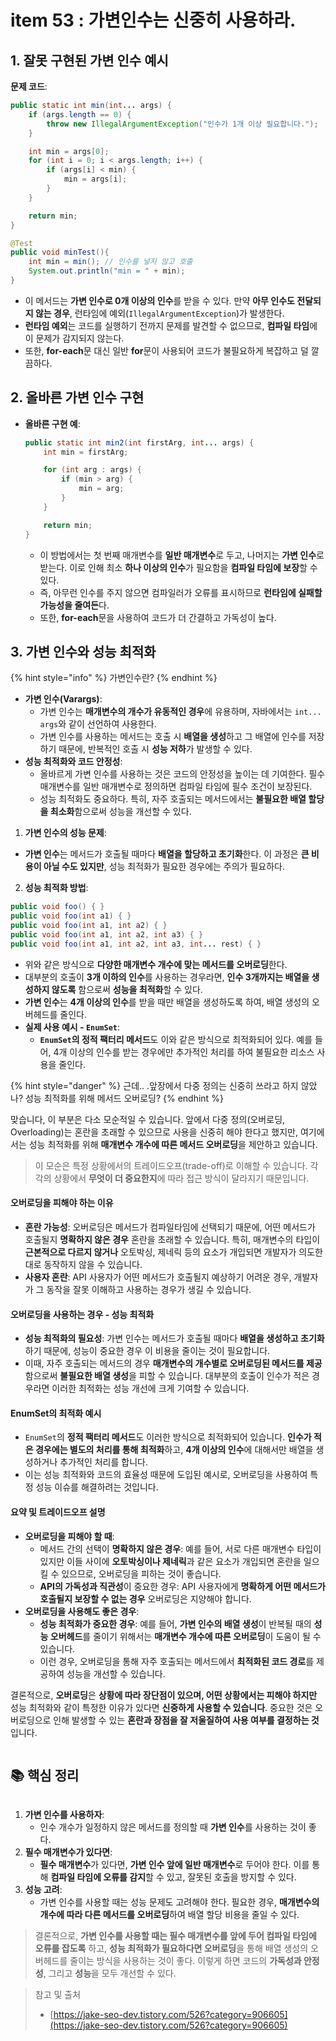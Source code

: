 # item 53 : 가변인수는 신중히 사용하라.

## 1. 잘못 구현된 가변 인수 예시

**문제 코드**:

```java
public static int min(int... args) {
    if (args.length == 0) {
        throw new IllegalArgumentException("인수가 1개 이상 필요합니다.");
    }

    int min = args[0];
    for (int i = 0; i < args.length; i++) {
        if (args[i] < min) {
            min = args[i];
        }
    }

    return min;
}

@Test
public void minTest(){
    int min = min(); // 인수를 넣지 않고 호출
    System.out.println("min = " + min);
}
```

* 이 메서드는 **가변 인수로 0개 이상의 인수**를 받을 수 있다. 만약 **아무 인수도 전달되지 않는 경우**, 런타임에 예외(`IllegalArgumentException`)가 발생한다.
* **런타임 예외**는 코드를 실행하기 전까지 문제를 발견할 수 없으므로, **컴파일 타임**에 이 문제가 감지되지 않는다.
* 또한, **for-each**문 대신 일반 **for**문이 사용되어 코드가 불필요하게 복잡하고 덜 깔끔하다.

## 2. 올바른 가변 인수 구현

*   **올바른 구현 예**:

    ```java
    public static int min2(int firstArg, int... args) {
        int min = firstArg;

        for (int arg : args) {
            if (min > arg) {
                min = arg;
            }
        }

        return min;
    }
    ```

    * 이 방법에서는 첫 번째 매개변수를 **일반 매개변수**로 두고, 나머지는 **가변 인수**로 받는다. 이로 인해 최소 **하나 이상의 인수**가 필요함을 **컴파일 타임에 보장**할 수 있다.
    * 즉, 아무런 인수를 주지 않으면 컴파일러가 오류를 표시하므로 **런타임에 실패할 가능성을 줄여든**다.
    * 또한, **for-each**문을 사용하여 코드가 더 간결하고 가독성이 높다.

## 3. 가변 인수와 성능 최적화

{% hint style="info" %}
가변인수란?&#x20;
{% endhint %}

* **가변 인수(Varargs)**:
  * 가변 인수는 **매개변수의 개수가 유동적인 경우**에 유용하며, 자바에서는 `int... args`와 같이 선언하여 사용한다.
  * 가변 인수를 사용하는 메서드는 호출 시 **배열을 생성**하고 그 배열에 인수를 저장하기 때문에, 반복적인 호출 시 **성능 저하**가 발생할 수 있다.
* **성능 최적화와 코드 안정성**:
  * 올바르게 가변 인수를 사용하는 것은 코드의 안정성을 높이는 데 기여한다. 필수 매개변수를 일반 매개변수로 정의하면 컴파일 타임에 필수 조건이 보장된다.
  * 성능 최적화도 중요하다. 특히, 자주 호출되는 메서드에서는 **불필요한 배열 할당을 최소화**함으로써 성능을 개선할 수 있다.

1. **가변 인수의 성능 문제**:

* **가변 인수**는 메서드가 호출될 때마다 **배열을 할당하고 초기화**한다. 이 과정은 **큰 비용이 아닐 수도 있지만**, 성능 최적화가 필요한 경우에는 주의가 필요하다.

2. **성능 최적화 방법**:

```java
public void foo() { }
public void foo(int a1) { }
public void foo(int a1, int a2) { }
public void foo(int a1, int a2, int a3) { }
public void foo(int a1, int a2, int a3, int... rest) { }
```

* 위와 같은 방식으로 **다양한 매개변수 개수에 맞는 메서드를 오버로딩**한다.
* 대부분의 호출이 **3개 이하의 인수**를 사용하는 경우라면, **인수 3개까지는 배열을 생성하지 않도록** 함으로써 **성능을 최적화**할 수 있다.
* **가변 인수**는 **4개 이상의 인수**를 받을 때만 배열을 생성하도록 하여, 배열 생성의 오버헤드를 줄인다.
* **실제 사용 예시 - `EnumSet`**:
  * **`EnumSet`의 정적 팩터리 메서드**도 이와 같은 방식으로 최적화되어 있다. 예를 들어, 4개 이상의 인수를 받는 경우에만 추가적인 처리를 하여 불필요한 리소스 사용을 줄인다.

{% hint style="danger" %}
근데.. .앞장에서 다중 정의는 신중히 쓰라고 하지 않았나? 성능 최적화를 위해 메서드 오버로딩?
{% endhint %}

맞습니다, 이 부분은 다소 모순적일 수 있습니다. 앞에서 다중 정의(오버로딩, Overloading)는 혼란을 초래할 수 있으므로 사용을 신중히 해야 한다고 했지만, 여기에서는 성능 최적화를 위해 **매개변수 개수에 따른 메서드 오버로딩**을 제안하고 있습니다.

> 이 모순은 특정 상황에서의 트레이드오프(trade-off)로 이해할 수 있습니다. 각각의 상황에서 **무엇이 더 중요한지**에 따라 접근 방식이 달라지기 때문입니다.

#### 오버로딩을 피해야 하는 이유

* **혼란 가능성**: 오버로딩은 메서드가 컴파일타임에 선택되기 때문에, 어떤 메서드가 호출될지 **명확하지 않은 경우** 혼란을 초래할 수 있습니다. 특히, 매개변수의 타입이 **근본적으로 다르지 않거나** 오토박싱, 제네릭 등의 요소가 개입되면 개발자가 의도한 대로 동작하지 않을 수 있습니다.
* **사용자 혼란**: API 사용자가 어떤 메서드가 호출될지 예상하기 어려운 경우, 개발자가 그 동작을 잘못 이해하고 사용하는 경우가 생길 수 있습니다.

#### 오버로딩을 사용하는 경우 - 성능 최적화

* **성능 최적화의 필요성**: 가변 인수는 메서드가 호출될 때마다 **배열을 생성하고 초기화**하기 때문에, 성능이 중요한 경우 이 비용을 줄이는 것이 필요합니다.
* 이때, 자주 호출되는 메서드의 경우 **매개변수의 개수별로 오버로딩된 메서드를 제공**함으로써 **불필요한 배열 생성**을 피할 수 있습니다. 대부분의 호출이 인수가 적은 경우라면 이러한 최적화는 성능 개선에 크게 기여할 수 있습니다.

#### EnumSet의 최적화 예시

* `EnumSet`의 **정적 팩터리 메서드**도 이러한 방식으로 최적화되어 있습니다. **인수가 적은 경우에는 별도의 처리를 통해 최적화**하고, **4개 이상의 인수**에 대해서만 배열을 생성하거나 추가적인 처리를 합니다.
* 이는 성능 최적화와 코드의 효율성 때문에 도입된 예시로, 오버로딩을 사용하여 특정 성능 이슈를 해결하려는 것입니다.

#### 요약 및 트레이드오프 설명

* **오버로딩을 피해야 할 때**:
  * 메서드 간의 선택이 **명확하지 않은 경우**: 예를 들어, 서로 다른 매개변수 타입이 있지만 이들 사이에 **오토박싱이나 제네릭**과 같은 요소가 개입되면 혼란을 일으킬 수 있으므로, 오버로딩을 피하는 것이 좋습니다.
  * **API의 가독성과 직관성**이 중요한 경우: API 사용자에게 **명확하게 어떤 메서드가 호출될지 보장할 수 없는 경우** 오버로딩은 지양해야 합니다.
* **오버로딩을 사용해도 좋은 경우**:
  * **성능 최적화가 중요한 경우**: 예를 들어, **가변 인수의 배열 생성**이 반복될 때의 **성능 오버헤드**를 줄이기 위해서는 **매개변수 개수에 따른 오버로딩**이 도움이 될 수 있습니다.
  * 이런 경우, 오버로딩을 통해 자주 호출되는 메서드에서 **최적화된 코드 경로**를 제공하여 성능을 개선할 수 있습니다.

결론적으로, **오버로딩**은 **상황에 따라 장단점이 있으며, 어떤 상황에서는 피해야 하지만** 성능 최적화와 같이 특정한 이유가 있다면 **신중하게 사용할 수 있습니다**. 중요한 것은 오버로딩으로 인해 발생할 수 있는 **혼란과 장점을 잘 저울질하여 사용 여부를 결정하는 것**입니다.

<figure><img src="../../../../.gitbook/assets/image (1) (1) (1) (1) (1) (1) (1) (1) (1) (1) (1) (1) (1) (1) (1) (1) (1) (1) (1) (1) (1) (1) (1).png" alt=""><figcaption></figcaption></figure>

## 📚 핵심 정리

<figure><img src="../../../../.gitbook/assets/image (4) (1) (1) (1) (1) (1) (1) (1) (1) (1) (1) (1) (1) (1) (1).png" alt=""><figcaption></figcaption></figure>

1. **가변 인수를 사용하자**:
   * 인수 개수가 일정하지 않은 메서드를 정의할 때 **가변 인수**를 사용하는 것이 좋다.
2. **필수 매개변수가 있다면**:
   * **필수 매개변수**가 있다면, **가변 인수 앞에 일반 매개변수**로 두어야 한다. 이를 통해 **컴파일 타임에 오류를 감지**할 수 있고, 잘못된 호출을 방지할 수 있다.
3. **성능 고려**:
   * 가변 인수를 사용할 때는 성능 문제도 고려해야 한다. 필요한 경우, **매개변수의 개수에 따라 다른 메서드를 오버로딩**하여 배열 할당 비용을 줄일 수 있다.

> 결론적으로, **가변 인수를 사용할 때는 필수 매개변수를 앞에 두어 컴파일 타임에 오류를 잡도록** 하고, **성능 최적화가 필요하다면 오버로딩**을 통해 배열 생성의 오버헤드를 줄이는 방식을 사용하는 것이 좋다. 이렇게 하면 코드의 **가독성과 안정성**, 그리고 **성능**을 모두 개선할 수 있다.



> 참고 및 출처
>
> * [https://jake-seo-dev.tistory.com/526?category=906605](https://jake-seo-dev.tistory.com/526?category=906605)

